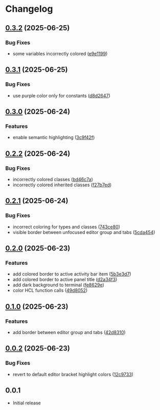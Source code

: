 # Changelog

## [0.3.2](https://github.com/hknutsen/monokai-modern-theme/compare/v0.3.1...v0.3.2) (2025-06-25)


### Bug Fixes

* some variables incorrectly colored ([e9e1199](https://github.com/hknutsen/monokai-modern-theme/commit/e9e11994a4b2b66a6cfa7d13a744e921671cbd85))

## [0.3.1](https://github.com/hknutsen/monokai-modern-theme/compare/v0.3.0...v0.3.1) (2025-06-25)


### Bug Fixes

* use purple color only for constants ([d8d2647](https://github.com/hknutsen/monokai-modern-theme/commit/d8d2647127e4ce364c89951cc06641dc285f78fc))

## [0.3.0](https://github.com/hknutsen/monokai-modern-theme/compare/v0.2.2...v0.3.0) (2025-06-24)


### Features

* enable semantic highlighting ([3c9f42f](https://github.com/hknutsen/monokai-modern-theme/commit/3c9f42f0da9094d624558284e27fdbd09c1b3254))

## [0.2.2](https://github.com/hknutsen/monokai-modern-theme/compare/v0.2.1...v0.2.2) (2025-06-24)


### Bug Fixes

* incorrectly colored classes ([bd46c7a](https://github.com/hknutsen/monokai-modern-theme/commit/bd46c7af705d1a93fd75c15780556b637ff34249))
* incorrectly colored inherited classes ([f27b7ed](https://github.com/hknutsen/monokai-modern-theme/commit/f27b7ed32f21060e37fc2b06428f10d851881ab4))

## [0.2.1](https://github.com/hknutsen/monokai-modern-theme/compare/v0.2.0...v0.2.1) (2025-06-24)


### Bug Fixes

* incorrect coloring for types and classes ([743ce80](https://github.com/hknutsen/monokai-modern-theme/commit/743ce809caa7ea67fb83d2f00382791e453bdd89))
* visible border between unfocused editor group and tabs ([5cda454](https://github.com/hknutsen/monokai-modern-theme/commit/5cda4541ea525573e5c7c7fd4648846dc33a22ba))

## [0.2.0](https://github.com/hknutsen/monokai-modern-theme/compare/v0.1.0...v0.2.0) (2025-06-23)


### Features

* add colored border to active activity bar item ([5b3e3d7](https://github.com/hknutsen/monokai-modern-theme/commit/5b3e3d7ba41aa131ca684aa080820a1f9ad54d47))
* add colored border to active panel title ([d2a34f3](https://github.com/hknutsen/monokai-modern-theme/commit/d2a34f379cbc0ffd33907e8229784e1284a1078d))
* add dark background to terminal ([fe8629e](https://github.com/hknutsen/monokai-modern-theme/commit/fe8629e5c3f701ab8ccc1c70c1abf915d89200a6))
* color HCL function calls ([49d8052](https://github.com/hknutsen/monokai-modern-theme/commit/49d805244c1cadb47bef1c3b11a04f270fcf556e))

## [0.1.0](https://github.com/hknutsen/monokai-modern-theme/compare/v0.0.2...v0.1.0) (2025-06-23)


### Features

* add border between editor group and tabs ([42d8310](https://github.com/hknutsen/monokai-modern-theme/commit/42d83100502c9314664e1dbc60fc4b46d7844ec9))

## [0.0.2](https://github.com/hknutsen/monokai-modern-theme/compare/v0.0.1...v0.0.2) (2025-06-23)


### Bug Fixes

* revert to default editor bracket highlight colors ([12c9733](https://github.com/hknutsen/monokai-modern-theme/commit/12c973349a688dcd066ee283e920be1316290882))

## 0.0.1

* Initial release
